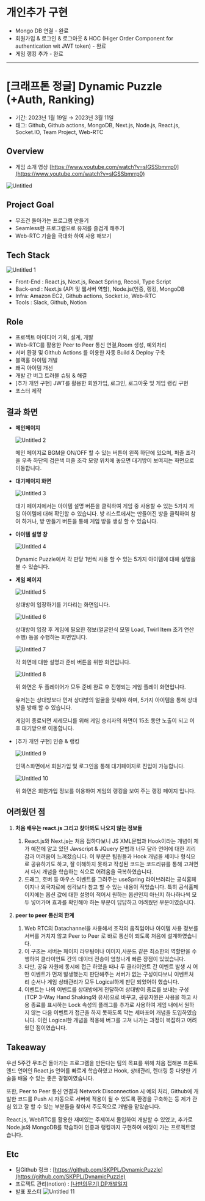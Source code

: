 
# 개인추가 구현
- Mongo DB 연결 - 완료
- 회원가입 & 로그인 & 로그아웃 & HOC (Higer Order Component for authentication wit JWT token) - 완료
- 게임 랭킹 추가 - 완료


--------------
# [크래프톤 정글] Dynamic Puzzle (+Auth, Ranking)

- 기간: 2023년 1월 19일 → 2023년 3월 11일
- 태그: Github, Github actions, MongoDB, Next.js, Node.js, React.js, Socket.IO, Team Project, Web-RTC

## Overview

- 게임 소개 영상
    [https://www.youtube.com/watch?v=sIGSSbmrrp0](https://www.youtube.com/watch?v=sIGSSbmrrp0)
    
![Untitled](https://user-images.githubusercontent.com/43032391/233377192-61993e32-2e66-4d0c-83b5-ac0c080b8aba.png)



## Project Goal

- 무조건 돌아가는 프로그램 만들기
- Seamless한 프로그램으로 유저를 즐겁게 해주기
- Web-RTC 기술을 극대화 하여 사용 해보기

## Tech Stack

![Untitled 1](https://user-images.githubusercontent.com/43032391/233376133-0479e125-42c9-4ac8-b21a-217f3ad5157d.png)

- Front-End : React.js, Next.js, React Spring, Recoil, Type Script
- Back-end : Next.js (API 및 웹서버 역할), Node.js(인증, 랭킹, MongoDB
- Infra: Amazon EC2, Github actions, Socket.io, Web-RTC
- Tools : Slack, Github, Notion

## Role
- 프로젝트 아이디어 기획, 설계, 개발
- Web-RTC를 활용한 Peer to Peer 통신 연결,Room 생성, 예외처리
- 서버 환경 및 Github Actions 를 이용한 자동 Build & Deploy 구축
- 블랙홀 아이템 개발
- 왜곡 아이템 개선
- 개발 간 버그 트러블 슈팅 & 해결
- [추가 개인 구현] JWT를 활용한 회원가입, 로그인, 로그아웃 및 게임 랭킹 구현
- 포스터 제작

## 결과 화면

- **메인페이지**
    
   ![Untitled 2](https://user-images.githubusercontent.com/43032391/233376197-3c493005-d40d-4a7f-b7d4-4fece4ca86bd.png)

    
    메인 페이지로 BGM을 ON/OFF 할 수 있는 버튼이 왼쪽 하단에 있으며, 퍼즐 조각을 우측 하단의 검은색 퍼즐 조각 모양 위치에 놓으면 대기방이 보여지는 화면으로 이동합니다.
    
- **대기페이지 화면**
    
  ![Untitled 3](https://user-images.githubusercontent.com/43032391/233376229-0c012345-7029-4046-8c3b-803f6d7a5766.png)

    대기 페이지에서는 아이템 설명 버튼을 클릭하여 게임 중 사용할 수 있는 5가지 게임 아이템에 대해 확인할 수 있습니다. 방 리스트에서는 만들어진 방을 클릭하여 참여 하거나, 방 만들기 버튼을 통해 게임 방을 생성 할 수 있습니다.
    
- **아이템 설명 창**
    

    ![Untitled 4](https://user-images.githubusercontent.com/43032391/233376276-e468674f-3a19-473c-88f6-352336a13d9b.png)

    Dynamic Puzzle에서 각 판당 1번씩 사용 할 수 있는 5가지 아이템에 대해 설명을 볼 수 있습니다.
    
- **게임 페이지**
    
    
    ![Untitled 5](https://user-images.githubusercontent.com/43032391/233376324-8d58040c-5de1-407d-a1aa-737ab0f56934.png)

    상대방이 입장하기를 기다리는 화면입니다.
    
    ![Untitled 6](https://user-images.githubusercontent.com/43032391/233376355-36b49770-6b11-47e7-b8de-e33a3c49d020.png)

    
    상대방이 입장 후 게임에 필요한 정보(얼굴인식 모델 Load, Twirl Item 초기 연산 수행) 등을 수행하는 화면입니다.
    
    ![Untitled 7](https://user-images.githubusercontent.com/43032391/233376378-0e1ee53f-8d2d-46c6-8aa2-764c78874707.png)

    각 화면에 대한 설명과 준비 버튼을 위한 화면입니다.
    
    
    ![Untitled 8](https://user-images.githubusercontent.com/43032391/233376397-47e743b6-51eb-4514-b801-cf28972e1771.png)

    위 화면은 두 플레이어가 모두 준비 완료 후 진행되는 게임 플레이 화면입니다.
    
    유저는는 상대방보다 먼저 상대방의 얼굴을 맞춰야 하며, 5가지 아이템을 통해 상대방을 방해 할 수 있습니다.
    
    게임이 종료되면 세레모니를 위해 게임 승리자의 화면이 15초 동안 노출이 되고 이후 대기방으로 이동합니다.
    
- [추가 개인 구현] 인증 & 랭킹
    
    ![Untitled 9](https://user-images.githubusercontent.com/43032391/233376443-c2d6432a-0a2e-4093-95f6-5aad8aa85fb7.png)

    인덱스화면에서 회원가입 및 로그인을 통해 대기페이지로 진입이 가능합니다.
    
    
    ![Untitled 10](https://user-images.githubusercontent.com/43032391/233376505-298e483d-371b-4613-b7cb-d81c67ac6dd2.png)

    위 화면은 회원가입 정보를 이용하여 게임의 랭킹을 보여 주는 랭킹 페이지 입니다.
    

## 어려웠던 점


1. **처음 배우는 react.js 그리고 찾아봐도 나오지 않는 정보들**
    1. React.js와 Next.js는 처음 접하다보니 JS XML문법과 Hook이라는 개념이 제가 예전에 알고 있던 Javscript & JQuery 문법과 너무 달라 언어에 대한 괴리감과 어려움이 느껴졌습니다. 이 부분은 팀원들과 Hook 개념을 세미나 형식으로 공유하기도 하고, 잘 이해하지 못하고 작성된 코드는 코드리뷰를 통해 고쳐면서 다시 개념을 학습하는 식으로 어려움을 극복하였습니다.
    2.  드래그, 호버 등 마우스 이벤트를 그려주는 useSpring 라이브러리는 공식홈페이지나 외국자료에 생각보다 참고 할 수 있는 내용이 적었습니다. 특히 공식홈페이지에는 옵션 값에 대한 설명이 적어서 원하는 옵션인지 아닌지 하나하나씩 모두 넣어가며 효과를 확인해야 하는 부분이 답답하고 어려웠던 부분이였습니다.
    
2. **peer to peer 통신의 한계**
    1. Web RTC의 Datachannel을 사용해서 조각의 움직임이나 아이템 사용 정보를 서버를 거치지 않고 Peer to Peer 로 바로 통신이 되도록 처음에 설계하였습니다.
    2. 이 구조는 서버는 페이지 라우팅이나 이미지,사운드 같은 최소한의 역할만을 수행하여 클라이언트 간의 데이터 전송이 엄청나게 빠른 장점이 있었습니다.
    3. 다만, 공유 자원에 동시에 접근 하였을 때나 두 클라이언트 간 이벤트 발생 시 어떤 이벤트가 먼저 발생했는지 판단해주는 서버가 없는 구성이다보니 이벤트처리 순서나 게임 상태관리가 모두 Logical하게 판단 되었어야 했습니다.
    4. 이벤트는 나의 이벤트를 상대방에게 전달하여 상대방이 종료를 보내는 구성(TCP 3-Way Hand Shaking와 유사)으로 바꾸고, 공유자원은 사용을 하고 사용 종료를 표시하는 Lock 속성의  플래그를 추가로 사용하여 게임 내에서 원하지 않는 다음 이벤트가 접근을 하지 못하도록 막는 세마포어 개념을 도입하였습니다. 이런 Logical한 개념을 적용해 버그를 고쳐 나가는 과정이 복잡하고 어려웠던 점이였습니다.

## Takeaway



 우선 5주간 무조건 돌아가는 프로그램을 만든다는 팀의 목표를 위해 처음 접해본 프론트엔드 언어인 React.js 언어를 빠르게 학습하였고 Hook, 상태관리, 렌더링 등 다양한 기술을 배울 수 있는 좋은 경험이였습니다.

또한, Peer to Peer 통신 연결과 Network Disconnection 시 예외 처리, Github에 개발한 코드를 Push 시 자동으로 서버에 적용이 될 수 있도록 환경을 구축하는 등 제가 관심 있고 잘 할 수 있는 부분들을 찾아서 주도적으로 개발을 맡았습니다.

 React.js, WebRTC를 활용한 재미있는 주제여서 몰입하여 개발할 수 있었고, 추가로 Node.js와 MongoDB를 학습하여 인증과 랭킹까지 구현하여 애정이 가는 프로젝트였습니다.

## Etc



- 팀Github 링크 :  [https://github.com/SKPPL/DynamicPuzzle](https://github.com/SKPPL/DynamicPuzzle)
- 프로젝트 관리(notion) : [[나만의무기] DP개발일지](https://www.notion.so/DP-722202f8ed6b403ca5ea2b352d1f714a)
- 발표 포스터
![Untitled 11](https://user-images.githubusercontent.com/43032391/233376584-97b3b7ed-ff0f-4c22-819b-e75a0dafab63.png)

